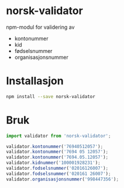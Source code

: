 # norsk-validator

npm-modul for validering av 
- kontonummer
- kid
- fødselsnummer
- organisasjonsnummer

# Installasjon

```sh
npm install --save norsk-validator
```

# Bruk

```ts
import validator from 'norsk-validator';
```

```ts
validator.kontonummer('76940512057');
validator.kontonummer('7694 05 12057');
validator.kontonummer('7694.05.12057');
validator.kidnummer('100001928231');
validator.fodselsnummer('02016126007');
validator.fodselsnummer('020161 26007');
validator.organisasjonsnummer('998447356');
```
